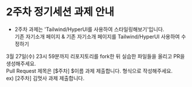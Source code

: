 # 2주차 정기세션 과제 안내
<ul>
<li>2주차 과제는 'Tailwind/HyperUI를 사용하여 스타일링해보기'입니다.</li>
  기존 자기소개 페이지 & 기존 자기소개 페이지를 Tailwind/HyperUI 사용하여 수정하기
</ul>

3월 27일(수) 23시 59분까지 리포지토리를 fork한 뒤 실습한 파일들을 올리고 PR을 생성해주세요.<br>
Pull Request 제목은 [$주차] $이름 과제 제출합니다. 형식으로 작성해주세요.<br>
ex) [2주차] 김멋사 과제 제출합니다.
